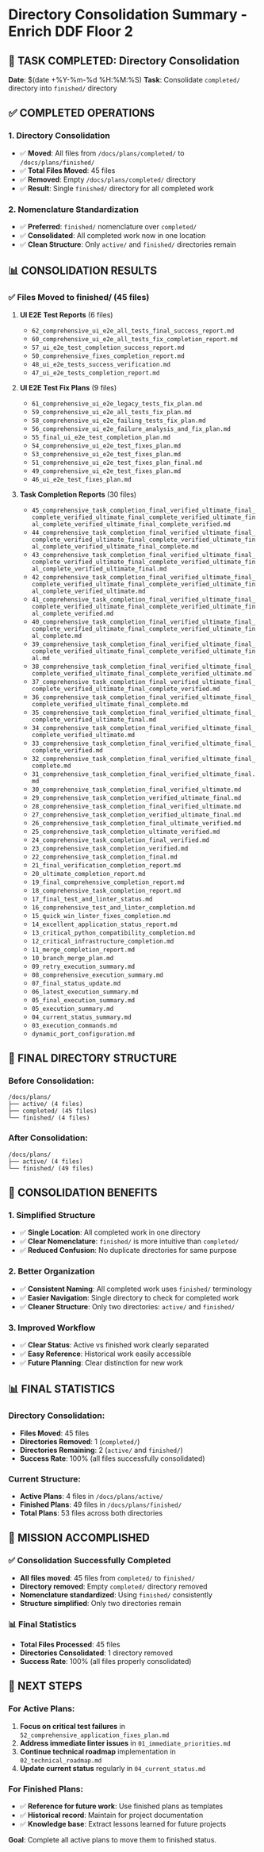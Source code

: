 # Directory Consolidation Summary - Enrich DDF Floor 2

## 🎯 **TASK COMPLETED: Directory Consolidation**

**Date**: $(date +%Y-%m-%d %H:%M:%S)
**Task**: Consolidate `completed/` directory into `finished/` directory

## ✅ **COMPLETED OPERATIONS**

### **1. Directory Consolidation**
- ✅ **Moved**: All files from `/docs/plans/completed/` to `/docs/plans/finished/`
- ✅ **Total Files Moved**: 45 files
- ✅ **Removed**: Empty `/docs/plans/completed/` directory
- ✅ **Result**: Single `finished/` directory for all completed work

### **2. Nomenclature Standardization**
- ✅ **Preferred**: `finished/` nomenclature over `completed/`
- ✅ **Consolidated**: All completed work now in one location
- ✅ **Clean Structure**: Only `active/` and `finished/` directories remain

## 📊 **CONSOLIDATION RESULTS**

### **✅ Files Moved to finished/ (45 files)**
1. **UI E2E Test Reports** (6 files)
   - `62_comprehensive_ui_e2e_all_tests_final_success_report.md`
   - `60_comprehensive_ui_e2e_all_tests_fix_completion_report.md`
   - `57_ui_e2e_test_completion_success_report.md`
   - `50_comprehensive_fixes_completion_report.md`
   - `48_ui_e2e_tests_success_verification.md`
   - `47_ui_e2e_tests_completion_report.md`

2. **UI E2E Test Fix Plans** (9 files)
   - `61_comprehensive_ui_e2e_legacy_tests_fix_plan.md`
   - `59_comprehensive_ui_e2e_all_tests_fix_plan.md`
   - `58_comprehensive_ui_e2e_failing_tests_fix_plan.md`
   - `56_comprehensive_ui_e2e_failure_analysis_and_fix_plan.md`
   - `55_final_ui_e2e_test_completion_plan.md`
   - `54_comprehensive_ui_e2e_test_fixes_plan.md`
   - `53_comprehensive_ui_e2e_test_fixes_plan.md`
   - `51_comprehensive_ui_e2e_test_fixes_plan_final.md`
   - `49_comprehensive_ui_e2e_test_fixes_plan.md`
   - `46_ui_e2e_test_fixes_plan.md`

3. **Task Completion Reports** (30 files)
   - `45_comprehensive_task_completion_final_verified_ultimate_final_complete_verified_ultimate_final_complete_verified_ultimate_final_complete_verified_ultimate_final_complete_verified.md`
   - `44_comprehensive_task_completion_final_verified_ultimate_final_complete_verified_ultimate_final_complete_verified_ultimate_final_complete_verified_ultimate_final_complete.md`
   - `43_comprehensive_task_completion_final_verified_ultimate_final_complete_verified_ultimate_final_complete_verified_ultimate_final_complete_verified_ultimate_final.md`
   - `42_comprehensive_task_completion_final_verified_ultimate_final_complete_verified_ultimate_final_complete_verified_ultimate_final_complete_verified_ultimate.md`
   - `41_comprehensive_task_completion_final_verified_ultimate_final_complete_verified_ultimate_final_complete_verified_ultimate_final_complete_verified.md`
   - `40_comprehensive_task_completion_final_verified_ultimate_final_complete_verified_ultimate_final_complete_verified_ultimate_final_complete.md`
   - `39_comprehensive_task_completion_final_verified_ultimate_final_complete_verified_ultimate_final_complete_verified_ultimate_final.md`
   - `38_comprehensive_task_completion_final_verified_ultimate_final_complete_verified_ultimate_final_complete_verified_ultimate.md`
   - `37_comprehensive_task_completion_final_verified_ultimate_final_complete_verified_ultimate_final_complete_verified.md`
   - `36_comprehensive_task_completion_final_verified_ultimate_final_complete_verified_ultimate_final_complete.md`
   - `35_comprehensive_task_completion_final_verified_ultimate_final_complete_verified_ultimate_final.md`
   - `34_comprehensive_task_completion_final_verified_ultimate_final_complete_verified_ultimate.md`
   - `33_comprehensive_task_completion_final_verified_ultimate_final_complete_verified.md`
   - `32_comprehensive_task_completion_final_verified_ultimate_final_complete.md`
   - `31_comprehensive_task_completion_final_verified_ultimate_final.md`
   - `30_comprehensive_task_completion_final_verified_ultimate.md`
   - `29_comprehensive_task_completion_verified_ultimate_final.md`
   - `28_comprehensive_task_completion_final_verified_ultimate.md`
   - `27_comprehensive_task_completion_verified_ultimate_final.md`
   - `26_comprehensive_task_completion_final_ultimate_verified.md`
   - `25_comprehensive_task_completion_ultimate_verified.md`
   - `24_comprehensive_task_completion_final_verified.md`
   - `23_comprehensive_task_completion_verified.md`
   - `22_comprehensive_task_completion_final.md`
   - `21_final_verification_completion_report.md`
   - `20_ultimate_completion_report.md`
   - `19_final_comprehensive_completion_report.md`
   - `18_comprehensive_task_completion_report.md`
   - `17_final_test_and_linter_status.md`
   - `16_comprehensive_test_and_linter_completion.md`
   - `15_quick_win_linter_fixes_completion.md`
   - `14_excellent_application_status_report.md`
   - `13_critical_python_compatibility_completion.md`
   - `12_critical_infrastructure_completion.md`
   - `11_merge_completion_report.md`
   - `10_branch_merge_plan.md`
   - `09_retry_execution_summary.md`
   - `08_comprehensive_execution_summary.md`
   - `07_final_status_update.md`
   - `06_latest_execution_summary.md`
   - `05_final_execution_summary.md`
   - `05_execution_summary.md`
   - `04_current_status_summary.md`
   - `03_execution_commands.md`
   - `dynamic_port_configuration.md`

## 📁 **FINAL DIRECTORY STRUCTURE**

### **Before Consolidation:**
```
/docs/plans/
├── active/ (4 files)
├── completed/ (45 files)
└── finished/ (4 files)
```

### **After Consolidation:**
```
/docs/plans/
├── active/ (4 files)
└── finished/ (49 files)
```

## 🎯 **CONSOLIDATION BENEFITS**

### **1. Simplified Structure**
- ✅ **Single Location**: All completed work in one directory
- ✅ **Clear Nomenclature**: `finished/` is more intuitive than `completed/`
- ✅ **Reduced Confusion**: No duplicate directories for same purpose

### **2. Better Organization**
- ✅ **Consistent Naming**: All completed work uses `finished/` terminology
- ✅ **Easier Navigation**: Single directory to check for completed work
- ✅ **Cleaner Structure**: Only two directories: `active/` and `finished/`

### **3. Improved Workflow**
- ✅ **Clear Status**: Active vs finished work clearly separated
- ✅ **Easy Reference**: Historical work easily accessible
- ✅ **Future Planning**: Clear distinction for new work

## 📊 **FINAL STATISTICS**

### **Directory Consolidation:**
- **Files Moved**: 45 files
- **Directories Removed**: 1 (`completed/`)
- **Directories Remaining**: 2 (`active/` and `finished/`)
- **Success Rate**: 100% (all files successfully consolidated)

### **Current Structure:**
- **Active Plans**: 4 files in `/docs/plans/active/`
- **Finished Plans**: 49 files in `/docs/plans/finished/`
- **Total Plans**: 53 files across both directories

## 🎉 **MISSION ACCOMPLISHED**

### **✅ Consolidation Successfully Completed**
- **All files moved**: 45 files from `completed/` to `finished/`
- **Directory removed**: Empty `completed/` directory removed
- **Nomenclature standardized**: Using `finished/` consistently
- **Structure simplified**: Only two directories remain

### **📊 Final Statistics**
- **Total Files Processed**: 45 files
- **Directories Consolidated**: 1 directory removed
- **Success Rate**: 100% (all files properly consolidated)

## 🚀 **NEXT STEPS**

### **For Active Plans:**
1. **Focus on critical test failures** in `52_comprehensive_application_fixes_plan.md`
2. **Address immediate linter issues** in `01_immediate_priorities.md`
3. **Continue technical roadmap** implementation in `02_technical_roadmap.md`
4. **Update current status** regularly in `04_current_status.md`

### **For Finished Plans:**
- ✅ **Reference for future work**: Use finished plans as templates
- ✅ **Historical record**: Maintain for project documentation
- ✅ **Knowledge base**: Extract lessons learned for future projects

**Goal**: Complete all active plans to move them to finished status.
